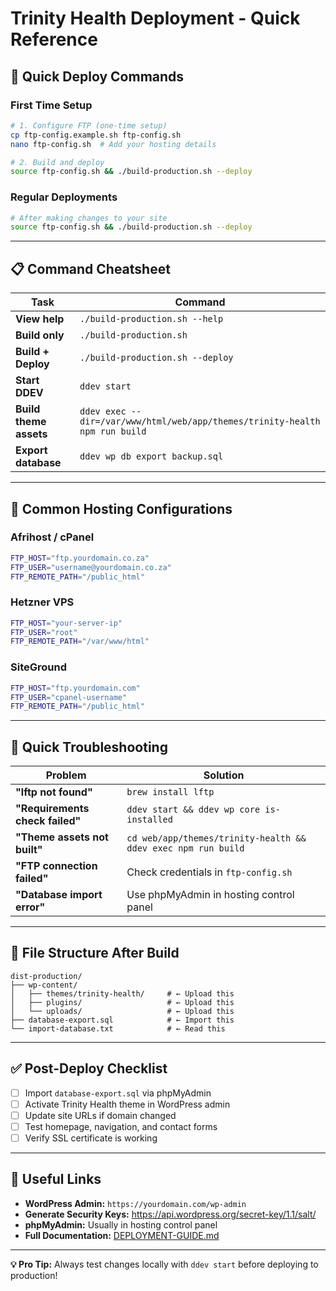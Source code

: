 # Trinity Health Deployment - Quick Reference

## 🚀 Quick Deploy Commands

### First Time Setup
```bash
# 1. Configure FTP (one-time setup)
cp ftp-config.example.sh ftp-config.sh
nano ftp-config.sh  # Add your hosting details

# 2. Build and deploy
source ftp-config.sh && ./build-production.sh --deploy
```

### Regular Deployments
```bash
# After making changes to your site
source ftp-config.sh && ./build-production.sh --deploy
```

---

## 📋 Command Cheatsheet

| Task | Command |
|------|---------|
| **View help** | `./build-production.sh --help` |
| **Build only** | `./build-production.sh` |
| **Build + Deploy** | `./build-production.sh --deploy` |
| **Start DDEV** | `ddev start` |
| **Build theme assets** | `ddev exec --dir=/var/www/html/web/app/themes/trinity-health npm run build` |
| **Export database** | `ddev wp db export backup.sql` |

---

## 🔧 Common Hosting Configurations

### Afrihost / cPanel
```bash
FTP_HOST="ftp.yourdomain.co.za"
FTP_USER="username@yourdomain.co.za"
FTP_REMOTE_PATH="/public_html"
```

### Hetzner VPS
```bash
FTP_HOST="your-server-ip"
FTP_USER="root"
FTP_REMOTE_PATH="/var/www/html"
```

### SiteGround
```bash
FTP_HOST="ftp.yourdomain.com"
FTP_USER="cpanel-username"
FTP_REMOTE_PATH="/public_html"
```

---

## 🚨 Quick Troubleshooting

| Problem | Solution |
|---------|----------|
| **"lftp not found"** | `brew install lftp` |
| **"Requirements check failed"** | `ddev start && ddev wp core is-installed` |
| **"Theme assets not built"** | `cd web/app/themes/trinity-health && ddev exec npm run build` |
| **"FTP connection failed"** | Check credentials in `ftp-config.sh` |
| **"Database import error"** | Use phpMyAdmin in hosting control panel |

---

## 📁 File Structure After Build

```
dist-production/
├── wp-content/
│   ├── themes/trinity-health/     # ← Upload this
│   ├── plugins/                   # ← Upload this  
│   └── uploads/                   # ← Upload this
├── database-export.sql            # ← Import this
└── import-database.txt            # ← Read this
```

---

## ✅ Post-Deploy Checklist

- [ ] Import `database-export.sql` via phpMyAdmin
- [ ] Activate Trinity Health theme in WordPress admin
- [ ] Update site URLs if domain changed
- [ ] Test homepage, navigation, and contact forms
- [ ] Verify SSL certificate is working

---

## 🔗 Useful Links

- **WordPress Admin:** `https://yourdomain.com/wp-admin`
- **Generate Security Keys:** https://api.wordpress.org/secret-key/1.1/salt/
- **phpMyAdmin:** Usually in hosting control panel
- **Full Documentation:** [DEPLOYMENT-GUIDE.md](./DEPLOYMENT-GUIDE.md)

---

**💡 Pro Tip:** Always test changes locally with `ddev start` before deploying to production!